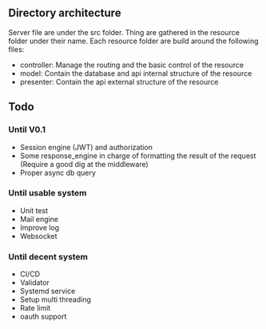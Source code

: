 
## Directory architecture

Server file are under the src folder.
Thing are gathered in the resource folder under their name.
Each resource folder are build around the following files:

- controller: Manage the routing and the basic control of the resource
- model: Contain the database and api internal structure of the resource
- presenter: Contain the api external structure of the resource

## Todo

### Until V0.1

- Session engine (JWT) and authorization
- Some response_engine in charge of formatting the result of the request (Require a good dig at the middleware)
- Proper async db query

### Until usable system

- Unit test
- Mail engine
- Improve log
- Websocket

### Until decent system

- CI/CD
- Validator
- Systemd service
- Setup multi threading
- Rate limit
- oauth support
